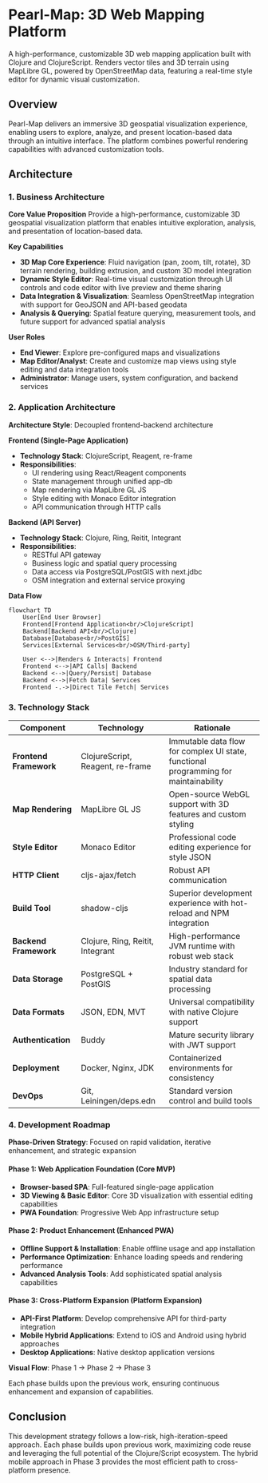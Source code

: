 # Pearl-Map: 3D Web Mapping Platform

A high-performance, customizable 3D web mapping application built with Clojure and ClojureScript. Renders vector tiles and 3D terrain using MapLibre GL, powered by OpenStreetMap data, featuring a real-time style editor for dynamic visual customization.

## Overview

Pearl-Map delivers an immersive 3D geospatial visualization experience, enabling users to explore, analyze, and present location-based data through an intuitive interface. The platform combines powerful rendering capabilities with advanced customization tools.

## Architecture

### 1. Business Architecture

**Core Value Proposition**
Provide a high-performance, customizable 3D geospatial visualization platform that enables intuitive exploration, analysis, and presentation of location-based data.

**Key Capabilities**
- **3D Map Core Experience**: Fluid navigation (pan, zoom, tilt, rotate), 3D terrain rendering, building extrusion, and custom 3D model integration
- **Dynamic Style Editor**: Real-time visual customization through UI controls and code editor with live preview and theme sharing
- **Data Integration & Visualization**: Seamless OpenStreetMap integration with support for GeoJSON and API-based geodata
- **Analysis & Querying**: Spatial feature querying, measurement tools, and future support for advanced spatial analysis

**User Roles**
- **End Viewer**: Explore pre-configured maps and visualizations
- **Map Editor/Analyst**: Create and customize map views using style editing and data integration tools
- **Administrator**: Manage users, system configuration, and backend services

### 2. Application Architecture

**Architecture Style**: Decoupled frontend-backend architecture

**Frontend (Single-Page Application)**
- **Technology Stack**: ClojureScript, Reagent, re-frame
- **Responsibilities**:
  - UI rendering using React/Reagent components
  - State management through unified app-db
  - Map rendering via MapLibre GL JS
  - Style editing with Monaco Editor integration
  - API communication through HTTP calls

**Backend (API Server)**
- **Technology Stack**: Clojure, Ring, Reitit, Integrant
- **Responsibilities**:
  - RESTful API gateway
  - Business logic and spatial query processing
  - Data access via PostgreSQL/PostGIS with next.jdbc
  - OSM integration and external service proxying

**Data Flow**
```mermaid
flowchart TD
    User[End User Browser]
    Frontend[Frontend Application<br/>ClojureScript]
    Backend[Backend API<br/>Clojure]
    Database[Database<br/>PostGIS]
    Services[External Services<br/>OSM/Third-party]
    
    User <-->|Renders & Interacts| Frontend
    Frontend <-->|API Calls| Backend
    Backend <-->|Query/Persist| Database
    Backend <-->|Fetch Data| Services
    Frontend -.->|Direct Tile Fetch| Services
```

### 3. Technology Stack

| Component | Technology | Rationale |
|-----------|------------|-----------|
| **Frontend Framework** | ClojureScript, Reagent, re-frame | Immutable data flow for complex UI state, functional programming for maintainability |
| **Map Rendering** | MapLibre GL JS | Open-source WebGL support with 3D features and custom styling |
| **Style Editor** | Monaco Editor | Professional code editing experience for style JSON |
| **HTTP Client** | cljs-ajax/fetch | Robust API communication |
| **Build Tool** | shadow-cljs | Superior development experience with hot-reload and NPM integration |
| **Backend Framework** | Clojure, Ring, Reitit, Integrant | High-performance JVM runtime with robust web stack |
| **Data Storage** | PostgreSQL + PostGIS | Industry standard for spatial data processing |
| **Data Formats** | JSON, EDN, MVT | Universal compatibility with native Clojure support |
| **Authentication** | Buddy | Mature security library with JWT support |
| **Deployment** | Docker, Nginx, JDK | Containerized environments for consistency |
| **DevOps** | Git, Leiningen/deps.edn | Standard version control and build tools |

### 4. Development Roadmap

**Phase-Driven Strategy**: Focused on rapid validation, iterative enhancement, and strategic expansion

#### Phase 1: Web Application Foundation (Core MVP)
- **Browser-based SPA**: Full-featured single-page application
- **3D Viewing & Basic Editor**: Core 3D visualization with essential editing capabilities
- **PWA Foundation**: Progressive Web App infrastructure setup

#### Phase 2: Product Enhancement (Enhanced PWA)
- **Offline Support & Installation**: Enable offline usage and app installation
- **Performance Optimization**: Enhance loading speeds and rendering performance
- **Advanced Analysis Tools**: Add sophisticated spatial analysis capabilities

#### Phase 3: Cross-Platform Expansion (Platform Expansion)
- **API-First Platform**: Develop comprehensive API for third-party integration
- **Mobile Hybrid Applications**: Extend to iOS and Android using hybrid approaches
- **Desktop Applications**: Native desktop application versions

**Visual Flow**: Phase 1 → Phase 2 → Phase 3

Each phase builds upon the previous work, ensuring continuous enhancement and expansion of capabilities.

## Conclusion

This development strategy follows a low-risk, high-iteration-speed approach. Each phase builds upon previous work, maximizing code reuse and leveraging the full potential of the Clojure/Script ecosystem. The hybrid mobile approach in Phase 3 provides the most efficient path to cross-platform presence.
